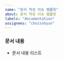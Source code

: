 ```yaml
---
name: "문서 작성 이슈 템플릿"
about: 문서 작성 이슈 템플릿
labels: "documentation"
assignees: "choisohyun"
---
```


### 문서 내용

- 문서 내용 리스트
